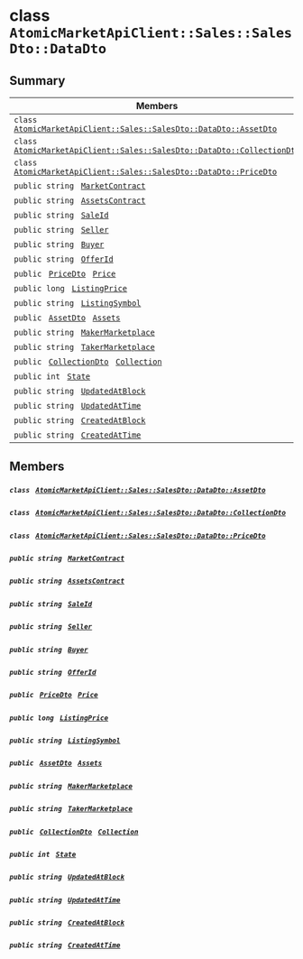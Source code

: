 # class `AtomicMarketApiClient::Sales::SalesDto::DataDto` 

## Summary

 Members                                | Descriptions                                
----------------------------------------|---------------------------------------------
`class ` [`AtomicMarketApiClient::Sales::SalesDto::DataDto::AssetDto`](.github/workflows/documentation/md/AtomicMarketApiClient--Sales--SalesDto--DataDto--AssetDto.md#class_atomic_market_api_client_1_1_sales_1_1_sales_dto_1_1_data_dto_1_1_asset_dto)        | 
`class ` [`AtomicMarketApiClient::Sales::SalesDto::DataDto::CollectionDto`](.github/workflows/documentation/md/AtomicMarketApiClient--Sales--SalesDto--DataDto--CollectionDto.md#class_atomic_market_api_client_1_1_sales_1_1_sales_dto_1_1_data_dto_1_1_collection_dto)        | 
`class ` [`AtomicMarketApiClient::Sales::SalesDto::DataDto::PriceDto`](.github/workflows/documentation/md/AtomicMarketApiClient--Sales--SalesDto--DataDto--PriceDto.md#class_atomic_market_api_client_1_1_sales_1_1_sales_dto_1_1_data_dto_1_1_price_dto)        | 
`public string ` [`MarketContract`](#class_atomic_market_api_client_1_1_sales_1_1_sales_dto_1_1_data_dto_1a20de5c38363f0c6bf6b151e6ae648f99) | 
`public string ` [`AssetsContract`](#class_atomic_market_api_client_1_1_sales_1_1_sales_dto_1_1_data_dto_1a4bccc9f554dbf86212f9cd2fa46d0752) | 
`public string ` [`SaleId`](#class_atomic_market_api_client_1_1_sales_1_1_sales_dto_1_1_data_dto_1a239b73cb4b557129fb890e1e584808f0) | 
`public string ` [`Seller`](#class_atomic_market_api_client_1_1_sales_1_1_sales_dto_1_1_data_dto_1aa5502032d18fb2afb35ca3560819275b) | 
`public string ` [`Buyer`](#class_atomic_market_api_client_1_1_sales_1_1_sales_dto_1_1_data_dto_1a98a10502a99e30c08ee132cbdc9b1955) | 
`public string ` [`OfferId`](#class_atomic_market_api_client_1_1_sales_1_1_sales_dto_1_1_data_dto_1a176ccbd661a78c99444e637ed0af4c6e) | 
`public ` [`PriceDto`](.github/workflows/documentation/md/AtomicMarketApiClient--Sales--SalesDto--DataDto--PriceDto.md#class_atomic_market_api_client_1_1_sales_1_1_sales_dto_1_1_data_dto_1_1_price_dto)` ` [`Price`](#class_atomic_market_api_client_1_1_sales_1_1_sales_dto_1_1_data_dto_1aad692b76a67e3bf06c311cef195337a8) | 
`public long ` [`ListingPrice`](#class_atomic_market_api_client_1_1_sales_1_1_sales_dto_1_1_data_dto_1a4089b67f9c6f7ddb8c671f07cba56fbc) | 
`public string ` [`ListingSymbol`](#class_atomic_market_api_client_1_1_sales_1_1_sales_dto_1_1_data_dto_1a2ab8232a6a9dcb4f37cfad099aa2bebf) | 
`public ` [`AssetDto`](.github/workflows/documentation/md/AtomicMarketApiClient--Sales--SalesDto--DataDto--AssetDto.md#class_atomic_market_api_client_1_1_sales_1_1_sales_dto_1_1_data_dto_1_1_asset_dto)` ` [`Assets`](#class_atomic_market_api_client_1_1_sales_1_1_sales_dto_1_1_data_dto_1af4eeb79abe4abf6489007349e93616f9) | 
`public string ` [`MakerMarketplace`](#class_atomic_market_api_client_1_1_sales_1_1_sales_dto_1_1_data_dto_1ac56762821342790d851bc50b189c6309) | 
`public string ` [`TakerMarketplace`](#class_atomic_market_api_client_1_1_sales_1_1_sales_dto_1_1_data_dto_1a8355908769f0cee72777ce35e7e8b9c0) | 
`public ` [`CollectionDto`](.github/workflows/documentation/md/AtomicMarketApiClient--Sales--SalesDto--DataDto--CollectionDto.md#class_atomic_market_api_client_1_1_sales_1_1_sales_dto_1_1_data_dto_1_1_collection_dto)` ` [`Collection`](#class_atomic_market_api_client_1_1_sales_1_1_sales_dto_1_1_data_dto_1ac6d9b0c1cef1d8ad020fa9b6fc1c3319) | 
`public int ` [`State`](#class_atomic_market_api_client_1_1_sales_1_1_sales_dto_1_1_data_dto_1a18de412e641d6e3d45d7a829923a29c3) | 
`public string ` [`UpdatedAtBlock`](#class_atomic_market_api_client_1_1_sales_1_1_sales_dto_1_1_data_dto_1a6bb57b5afa05403c9d9c39296178c9ef) | 
`public string ` [`UpdatedAtTime`](#class_atomic_market_api_client_1_1_sales_1_1_sales_dto_1_1_data_dto_1a72262f869452135882a475b6636de902) | 
`public string ` [`CreatedAtBlock`](#class_atomic_market_api_client_1_1_sales_1_1_sales_dto_1_1_data_dto_1a022adc431e5845376e250208a999e12d) | 
`public string ` [`CreatedAtTime`](#class_atomic_market_api_client_1_1_sales_1_1_sales_dto_1_1_data_dto_1a4cb9b4aaa1372df6dc2bb7d8f4916403) | 

## Members

##### `class ` [`AtomicMarketApiClient::Sales::SalesDto::DataDto::AssetDto`](.github/workflows/documentation/md/AtomicMarketApiClient--Sales--SalesDto--DataDto--AssetDto.md#class_atomic_market_api_client_1_1_sales_1_1_sales_dto_1_1_data_dto_1_1_asset_dto) 

##### `class ` [`AtomicMarketApiClient::Sales::SalesDto::DataDto::CollectionDto`](.github/workflows/documentation/md/AtomicMarketApiClient--Sales--SalesDto--DataDto--CollectionDto.md#class_atomic_market_api_client_1_1_sales_1_1_sales_dto_1_1_data_dto_1_1_collection_dto) 

##### `class ` [`AtomicMarketApiClient::Sales::SalesDto::DataDto::PriceDto`](.github/workflows/documentation/md/AtomicMarketApiClient--Sales--SalesDto--DataDto--PriceDto.md#class_atomic_market_api_client_1_1_sales_1_1_sales_dto_1_1_data_dto_1_1_price_dto) 

##### `public string ` [`MarketContract`](#class_atomic_market_api_client_1_1_sales_1_1_sales_dto_1_1_data_dto_1a20de5c38363f0c6bf6b151e6ae648f99) 

##### `public string ` [`AssetsContract`](#class_atomic_market_api_client_1_1_sales_1_1_sales_dto_1_1_data_dto_1a4bccc9f554dbf86212f9cd2fa46d0752) 

##### `public string ` [`SaleId`](#class_atomic_market_api_client_1_1_sales_1_1_sales_dto_1_1_data_dto_1a239b73cb4b557129fb890e1e584808f0) 

##### `public string ` [`Seller`](#class_atomic_market_api_client_1_1_sales_1_1_sales_dto_1_1_data_dto_1aa5502032d18fb2afb35ca3560819275b) 

##### `public string ` [`Buyer`](#class_atomic_market_api_client_1_1_sales_1_1_sales_dto_1_1_data_dto_1a98a10502a99e30c08ee132cbdc9b1955) 

##### `public string ` [`OfferId`](#class_atomic_market_api_client_1_1_sales_1_1_sales_dto_1_1_data_dto_1a176ccbd661a78c99444e637ed0af4c6e) 

##### `public ` [`PriceDto`](.github/workflows/documentation/md/AtomicMarketApiClient--Sales--SalesDto--DataDto--PriceDto.md#class_atomic_market_api_client_1_1_sales_1_1_sales_dto_1_1_data_dto_1_1_price_dto)` ` [`Price`](#class_atomic_market_api_client_1_1_sales_1_1_sales_dto_1_1_data_dto_1aad692b76a67e3bf06c311cef195337a8) 

##### `public long ` [`ListingPrice`](#class_atomic_market_api_client_1_1_sales_1_1_sales_dto_1_1_data_dto_1a4089b67f9c6f7ddb8c671f07cba56fbc) 

##### `public string ` [`ListingSymbol`](#class_atomic_market_api_client_1_1_sales_1_1_sales_dto_1_1_data_dto_1a2ab8232a6a9dcb4f37cfad099aa2bebf) 

##### `public ` [`AssetDto`](.github/workflows/documentation/md/AtomicMarketApiClient--Sales--SalesDto--DataDto--AssetDto.md#class_atomic_market_api_client_1_1_sales_1_1_sales_dto_1_1_data_dto_1_1_asset_dto)` ` [`Assets`](#class_atomic_market_api_client_1_1_sales_1_1_sales_dto_1_1_data_dto_1af4eeb79abe4abf6489007349e93616f9) 

##### `public string ` [`MakerMarketplace`](#class_atomic_market_api_client_1_1_sales_1_1_sales_dto_1_1_data_dto_1ac56762821342790d851bc50b189c6309) 

##### `public string ` [`TakerMarketplace`](#class_atomic_market_api_client_1_1_sales_1_1_sales_dto_1_1_data_dto_1a8355908769f0cee72777ce35e7e8b9c0) 

##### `public ` [`CollectionDto`](.github/workflows/documentation/md/AtomicMarketApiClient--Sales--SalesDto--DataDto--CollectionDto.md#class_atomic_market_api_client_1_1_sales_1_1_sales_dto_1_1_data_dto_1_1_collection_dto)` ` [`Collection`](#class_atomic_market_api_client_1_1_sales_1_1_sales_dto_1_1_data_dto_1ac6d9b0c1cef1d8ad020fa9b6fc1c3319) 

##### `public int ` [`State`](#class_atomic_market_api_client_1_1_sales_1_1_sales_dto_1_1_data_dto_1a18de412e641d6e3d45d7a829923a29c3) 

##### `public string ` [`UpdatedAtBlock`](#class_atomic_market_api_client_1_1_sales_1_1_sales_dto_1_1_data_dto_1a6bb57b5afa05403c9d9c39296178c9ef) 

##### `public string ` [`UpdatedAtTime`](#class_atomic_market_api_client_1_1_sales_1_1_sales_dto_1_1_data_dto_1a72262f869452135882a475b6636de902) 

##### `public string ` [`CreatedAtBlock`](#class_atomic_market_api_client_1_1_sales_1_1_sales_dto_1_1_data_dto_1a022adc431e5845376e250208a999e12d) 

##### `public string ` [`CreatedAtTime`](#class_atomic_market_api_client_1_1_sales_1_1_sales_dto_1_1_data_dto_1a4cb9b4aaa1372df6dc2bb7d8f4916403) 

